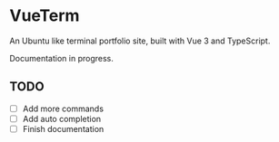 # VueTerm

An Ubuntu like terminal portfolio site, built with Vue 3 and TypeScript.

Documentation in progress.

## TODO

- [ ] Add more commands
- [ ] Add auto completion
- [ ] Finish documentation
